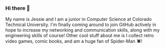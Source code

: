 ### Hi there 👋
My name is Jessie and I am a junior in Computer Science at Colorado Technical University. I'm finally coming around to join GitHub actively in hope to increase my networking and communication skills, along with my engineering skills of course! Other cool stuff about me is I collect retro video games, comic books, and am a huge fan of Spider-Man 🕷️!

<!--
**jmfp/jmfp** is a ✨ _special_ ✨ repository because its `README.md` (this file) appears on your GitHub profile.

Here are some ideas to get you started:

- 🔭 I’m currently working on ...
- 🌱 I’m currently learning ...
- 👯 I’m looking to collaborate on ...
- 🤔 I’m looking for help with ...
- 💬 Ask me about ...
- 📫 How to reach me: ...
- 😄 Pronouns: ...
- ⚡ Fun fact: ...
-->
